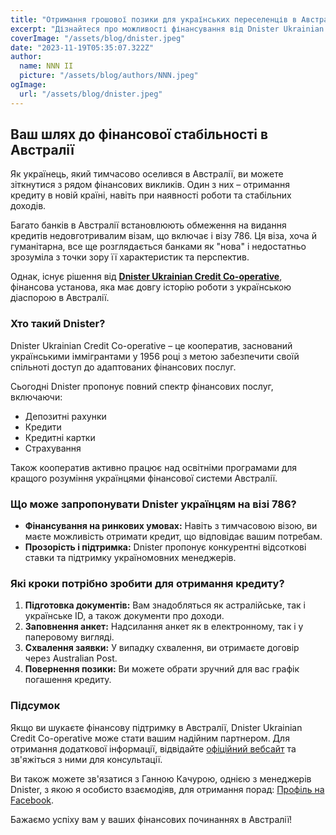 ```yaml
---
title: "Отримання грошової позики для українських переселенців в Австралії разом з Dnister Ukrainian Credit"
excerpt: "Дізнайтеся про можливості фінансування від Dnister Ukrainian Credit для українців на візі 786 у Австралії."
coverImage: "/assets/blog/dnister.jpeg"
date: "2023-11-19T05:35:07.322Z"
author:
  name: NNN II
  picture: "/assets/blog/authors/NNN.jpeg"
ogImage:
  url: "/assets/blog/dnister.jpeg"
---
```


## Ваш шлях до фінансової стабільності в Австралії

Як українець, який тимчасово оселився в Австралії, ви можете зіткнутися з рядом фінансових викликів. Один з них – отримання кредиту в новій країні, навіть при наявності роботи та стабільних доходів.

Багато банків в Австралії встановлюють обмеження на видання кредитів недовготривалим візам, що включає і візу 786. Ця віза, хоча й гуманітарна, все ще розглядається банками як "нова" і недостатньо зрозуміла з точки зору її характеристик та перспектив.

Однак, існує рішення від **[Dnister Ukrainian Credit Co-operative](https://www.dnister.com.au/)**, фінансова установа, яка має довгу історію роботи з українською діаспорою в Австралії.

### Хто такий Dnister?

Dnister Ukrainian Credit Co-operative – це кооператив, заснований українськими іммігрантами у 1956 році з метою забезпечити своїй спільноті доступ до адаптованих фінансових послуг.

Сьогодні Dnister пропонує повний спектр фінансових послуг, включаючи:

- Депозитні рахунки
- Кредити
- Кредитні картки
- Страхування

Також кооператив активно працює над освітніми програмами для кращого розуміння українцями фінансової системи Австралії.

### Що може запропонувати Dnister українцям на візі 786?

- **Фінансування на ринкових умовах:** Навіть з тимчасовою візою, ви маєте можливість отримати кредит, що відповідає вашим потребам.
- **Прозорість і підтримка:** Dnister пропонує конкурентні відсоткові ставки та підтримку україномовних менеджерів.

### Які кроки потрібно зробити для отримання кредиту?

1. **Підготовка документів:** Вам знадобляться як астралійське, так і українське ID, а також документи про доходи.
2. **Заповнення анкет:** Надсилання анкет як в електронному, так і у паперовому вигляді.
3. **Схвалення заявки:** У випадку схвалення, ви отримаєте договір через Australian Post.
4. **Повернення позики:** Ви можете обрати зручний для вас графік погашення кредиту.

### Підсумок

Якщо ви шукаєте фінансову підтримку в Австралії, Dnister Ukrainian Credit Co-operative може стати вашим надійним партнером. Для отримання додаткової інформації, відвідайте [офіційний вебсайт](https://www.dnister.com.au) та зв'яжіться з ними для консультації.

Ви також можете зв'язатися з Ганною Качурою, однією з менеджерів Dnister, з якою я особисто взаємодіяв, для отримання порад: [Профіль на Facebook](https://www.facebook.com/profile.php?id=100089017195885).

Бажаємо успіху вам у ваших фінансових починаннях в Австралії!
